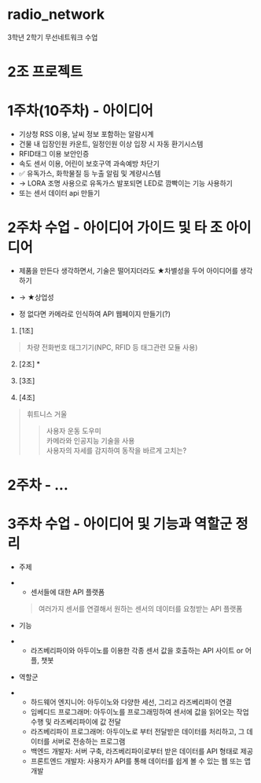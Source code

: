 # radio_network
3학년 2학기 무선네트워크 수업

# 2조 프로젝트

# 1주차(10주차) - 아이디어
- 기상청 RSS 이용, 날씨 정보 포함하는 알람시계
- 건물 내 입장인원 카운트, 일정인원 이상 입장 시 자동 환기시스템
- RFID태그 이용 보안인증
- 속도 센서 이용, 어린이 보호구역 과속예방 차단기
- ✅ 유독가스, 화학물질 등 누출 알림 및 계량시스템
- → LORA 조명 사용으로 유독가스 발포되면 LED로 깜빡이는 기능 사용하기
- 또는 센서 데이터 api 만들기

# 2주차 수업 - 아이디어 가이드 및 타 조 아이디어
- 제품을 만든다 생각하면서, 기술은 떨어지더라도 ★차별성을 두어 아이디어를 생각하기
- → ★상업성

- 정 없다면 카메라로 인식하여 API 웹페이지 만들기(?)


1. [1조]
> 차량 전화번호 태그기기(NPC, RFID 등 태그관련 모듈 사용)

2. [2조] *
>

3. [3조]
>

4. [4조]
> 휘트니스 거울
>  > 사용자 운동 도우미   
>  > 카메라와 인공지능 기술을 사용   
>  > 사용자의 자세를 감지하여 동작을 바르게 고치는?   

# 2주차 - ...

# 3주차 수업 - 아이디어 및 기능과 역할군 정리
- 주제
- - 센서들에 대한 API 플랫폼
   > 여러가지 센서를 연결해서 원하는 센서의 데이터를 요청받는 API 플랫폼

- 기능
- - 라즈베리파이와 아두이노를 이용한 각종 센서 값을 호출하는 API 사이트 or 어플, 챗봇

- 역할군
- - 하드웨어 엔지니어: 아두이노와 다양한 세선, 그리고 라즈베리파이 연결
  - 임베디드 프로그래머: 아두이노를 프로그래밍하여 센서에 값을 읽어오는 작업 수행 및 라즈베리파이에 값 전달
  - 라즈베리파이 프로그래머: 아두이노로 부터 전달받은 데이터를 처리하고, 그 데이터를 서버로 전송하는 프로그램
  - 백엔드 개발자: 서버 구축, 라즈베리파이로부터 받은 데이터를 API 형태로 제공
  - 프론트엔드 개발자: 사용자가 API를 통해 데이터를 쉽게 볼 수 있는 웹 또는 앱 개발

